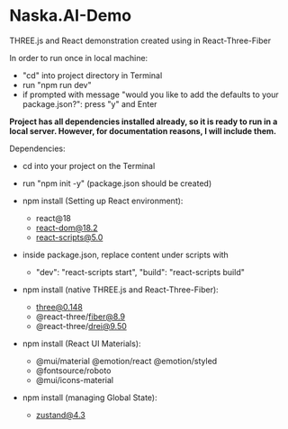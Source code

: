 # Naska.AI-Demo
THREE.js and React demonstration created using in React-Three-Fiber

In order to run once in local machine:
* "cd" into project directory in Terminal
* run "npm run dev"
* if prompted with message "would you like to add the defaults to your package.json?": press "y" and Enter

**Project has all dependencies installed already, so it is ready to run in a local server. 
However, for documentation reasons, I will include them.**


Dependencies:
* cd into your project on the Terminal
* run "npm init -y" (package.json should be created)

* npm install (Setting up React environment):
  - react@18
  - react-dom@18.2
  - react-scripts@5.0
  
* inside package.json, replace content under scripts with 
  - "dev": "react-scripts start",
    "build": "react-scripts build"
   
* npm install (native THREE.js and React-Three-Fiber):
  - three@0.148
  - @react-three/fiber@8.9
  - @react-three/drei@9.50
  
* npm install (React UI Materials):
  - @mui/material @emotion/react @emotion/styled
  - @fontsource/roboto
  - @mui/icons-material 
 
* npm install (managing Global State):
  - zustand@4.3

